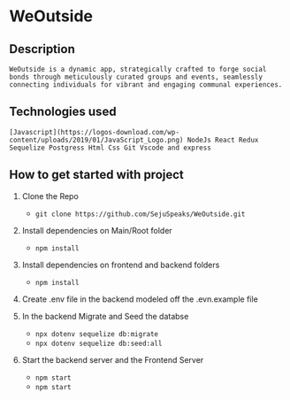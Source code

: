 # WeOutside

## Description
    WeOutside is a dynamic app, strategically crafted to forge social bonds through meticulously curated groups and events, seamlessly connecting individuals for vibrant and engaging communal experiences.

## Technologies used
    [Javascript](https://logos-download.com/wp-content/uploads/2019/01/JavaScript_Logo.png) NodeJs React Redux Sequelize Postgress Html Css Git Vscode and express

## How to get started with project

1. Clone the Repo
   - `git clone https://github.com/SejuSpeaks/WeOutside.git`

2. Install dependencies on Main/Root folder
    - `npm install`

3. Install dependencies on frontend and backend folders
    - `npm install`

4. Create .env file in the backend modeled off the .evn.example file

5. In the backend Migrate and Seed the databse
    - `npx dotenv sequelize db:migrate`
    - `npx dotenv sequelize db:seed:all`

6. Start the backend server and the Frontend Server
    - `npm start`
    -  `npm start`
